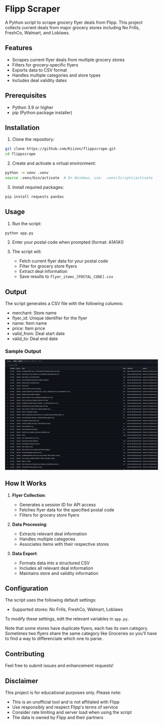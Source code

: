 # Flipp Scraper

A Python script to scrape grocery flyer deals from Flipp. This project collects current deals from major grocery stores including No Frills, FreshCo, Walmart, and Loblaws.

## Features

- Scrapes current flyer deals from multiple grocery stores
- Filters for grocery-specific flyers
- Exports data to CSV format
- Handles multiple categories and store types
- Includes deal validity dates


## Prerequisites

- Python 3.9 or higher
- pip (Python package installer)

## Installation

1. Clone the repository:
```bash
git clone https://github.com/Kiizon/flippscrape.git
cd flippscrape
```

2. Create and activate a virtual environment:
```bash
python -m venv .venv
source .venv/bin/activate  # On Windows, use: .venv\Scripts\activate
```

3. Install required packages:
```bash
pip install requests pandas
```

## Usage

1. Run the script:
```bash
python app.py
```

2. Enter your postal code when prompted (format: A1A1A1)

3. The script will:
   - Fetch current flyer data for your postal code
   - Filter for grocery store flyers
   - Extract deal information
   - Save results to `flyer_items_[POSTAL_CODE].csv`

## Output

The script generates a CSV file with the following columns:
- merchant: Store name
- flyer_id: Unique identifier for the flyer
- name: Item name
- price: Item price
- valid_from: Deal start date
- valid_to: Deal end date

### Sample Output
![Sample CSV Output](images/result.png)

## How It Works

1. **Flyer Collection**:
   - Generates a session ID for API access
   - Fetches flyer data for the specified postal code
   - Filters for grocery store flyers

2. **Data Processing**:
   - Extracts relevant deal information
   - Handles multiple categories
   - Associates items with their respective stores

3. **Data Export**:
   - Formats data into a structured CSV
   - Includes all relevant deal information
   - Maintains store and validity information

## Configuration

The script uses the following default settings:
- Supported stores: No Frills, FreshCo, Walmart, Loblaws

To modify these settings, edit the relevant variables in `app.py`.

Note that some stores have duplicate flyers, each has its own category.
Sometimes two flyers share the same category like Groceries so you'll have to 
find a way to differenciate which one to parse .

## Contributing

Feel free to submit issues and enhancement requests!

## Disclaimer

This project is for educational purposes only. Please note:
- This is an unofficial tool and is not affiliated with Flipp
- Use responsibly and respect Flipp's terms of service
- Consider rate limiting and server load when using the script
- The data is owned by Flipp and their partners
